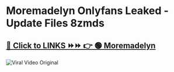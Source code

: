 
 # Moremadelyn Onlyfans Leaked - Update Files 8zmds

## <h2><a href="https://clipsfans.com/Moremadelyn&ref=git">🔗 Click to LINKS ⏩⏩ 👉 🟢 Moremadelyn </a></h2>

<a href="https://clipsfans.com/Moremadelyn&ref=git" rel="nofollow" data-target="animated-image.originalLink"><img src="https://i.ibb.co.com/xMMVF88/686577567.gif" alt="Viral Video Original" style="max-width: 100%; display: inline-block;" data-target="animated-image.originalImage"></a>

